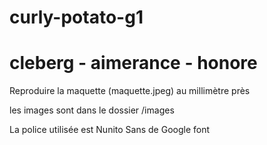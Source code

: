 # curly-potato-g1

# cleberg - aimerance - honore

Reproduire la maquette (maquette.jpeg) au millimètre près

les images sont dans le dossier /images

La police utilisée est Nunito Sans de Google font